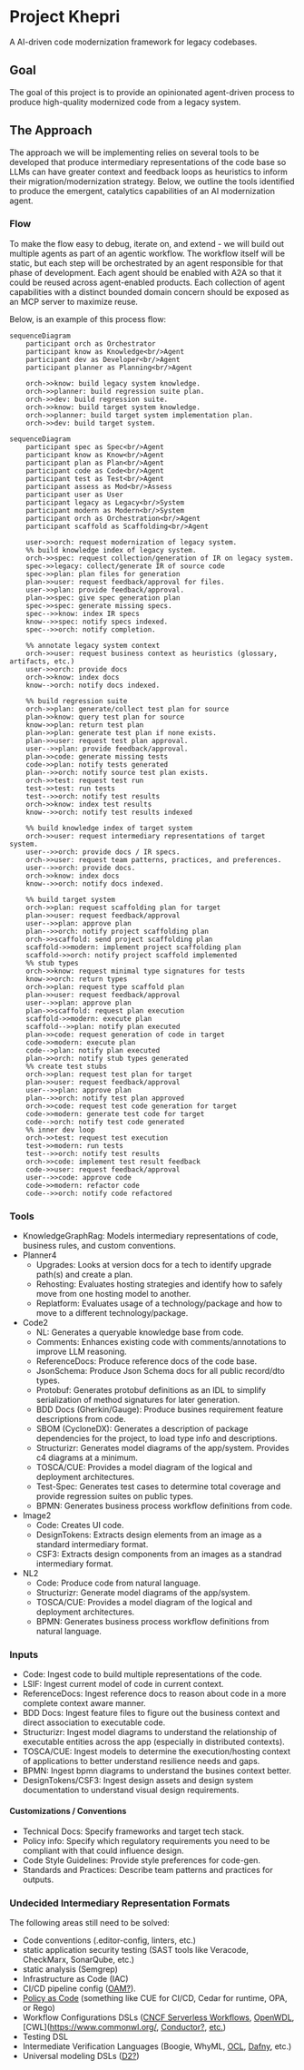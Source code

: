 # Project Khepri
A AI-driven code modernization framework for legacy codebases.

## Goal
The goal of this project is to provide an opinionated agent-driven process to produce high-quality modernized code from a legacy system.

## The Approach
The approach we will be implementing relies on several tools to be developed that produce intermediary representations of the code base so LLMs can have greater context and feedback loops as heuristics to inform their migration/modernization strategy. Below, we outline the tools identified to produce the emergent, catalytics capabilities of an AI modernization agent.

### Flow
To make the flow easy to debug, iterate on, and extend - we will build out multiple agents as part of an agentic workflow.
The workflow itself will be static, but each step will be orchestrated by an agent responsible for that phase of development.
Each agent should be enabled with A2A so that it could be reused across agent-enabled products.
Each collection of agent capabilities with a distinct bounded domain concern should be exposed as an MCP server to maximize reuse.

Below, is an example of this process flow:
```mermaid
sequenceDiagram
    participant orch as Orchestrator
    participant know as Knowledge<br/>Agent
    participant dev as Developer<br/>Agent
    participant planner as Planning<br/>Agent

    orch->>know: build legacy system knowledge.
    orch->>planner: build regression suite plan.
    orch->>dev: build regression suite.
    orch->>know: build target system knowledge.
    orch->>planner: build target system implementation plan.
    orch->>dev: build target system.
```
```mermaid
sequenceDiagram
    participant spec as Spec<br/>Agent
    participant know as Know<br/>Agent
    participant plan as Plan<br/>Agent
    participant code as Code<br/>Agent
    participant test as Test<br/>Agent
    participant assess as Mod<br/>Assess
    participant user as User
    participant legacy as Legacy<br/>System
    participant modern as Modern<br/>System
    participant orch as Orchestration<br/>Agent
    participant scaffold as Scaffolding<br/>Agent

    user->>orch: request modernization of legacy system.
    %% build knowledge index of legacy system.
    orch->>spec: request collection/generation of IR on legacy system.
    spec->>legacy: collect/generate IR of source code
    spec->>plan: plan files for generation
    plan->>user: request feedback/approval for files.
    user->>plan: provide feedback/approval.
    plan->>spec: give spec generation plan
    spec->>spec: generate missing specs.
    spec-->>know: index IR specs
    know-->>spec: notify specs indexed.
    spec-->>orch: notify completion.

    %% annotate legacy system context
    orch->>user: request business context as heuristics (glossary, artifacts, etc.)
    user->>orch: provide docs
    orch->>know: index docs
    know-->orch: notify docs indexed.

    %% build regression suite
    orch->>plan: generate/collect test plan for source
    plan->>know: query test plan for source
    know->>plan: return test plan
    plan->>plan: generate test plan if none exists.
    plan->>user: request test plan approval.
    user-->>plan: provide feedback/approval.
    plan->>code: generate missing tests
    code->>plan: notify tests generated
    plan-->>orch: notify source test plan exists.
    orch->>test: request test run
    test->>test: run tests
    test-->>orch: notify test results
    orch->>know: index test results
    know-->>orch: notify test results indexed

    %% build knowledge index of target system
    orch->>user: request intermediary representations of target system.
    user-->>orch: provide docs / IR specs.
    orch->>user: request team patterns, practices, and preferences.
    user-->>orch: provide docs.
    orch->>know: index docs
    know-->>orch: notify docs indexed.

    %% build target system
    orch->>plan: request scaffolding plan for target
    plan->>user: request feedback/approval
    user-->>plan: approve plan
    plan-->>orch: notify project scaffolding plan
    orch->>scaffold: send project scaffolding plan
    scaffold->>modern: implement project scaffolding plan
    scaffold->>orch: notify project scaffold implemented
    %% stub types
    orch->>know: request minimal type signatures for tests
    know->>orch: return types
    orch->>plan: request type scaffold plan
    plan->>user: request feedback/approval
    user-->>plan: approve plan
    plan->>scaffold: request plan execution
    scaffold->>modern: execute plan
    scaffold-->>plan: notify plan executed
    plan->>code: request generation of code in target
    code->>modern: execute plan
    code-->plan: notify plan executed
    plan->>orch: notify stub types generated
    %% create test stubs
    orch->>plan: request test plan for target 
    plan->>user: request feedback/approval
    user-->>plan: approve plan
    plan-->>orch: notify test plan approved
    orch->>code: request test code generation for target
    code->>modern: generate test code for target
    code-->orch: notify test code generated
    %% inner dev loop
    orch->>test: request test execution
    test->>modern: run tests
    test-->>orch: notify test results
    orch->>code: implement test result feedback
    code->>user: request feedback/approval
    user-->>code: approve code
    code->>modern: refactor code
    code-->>orch: notify code refactored

```

### Tools
- KnowledgeGraphRag: Models intermediary representations of code, business rules, and custom conventions.
- Planner4
  - Upgrades: Looks at version docs for a tech to identify upgrade path(s) and create a plan.
  - Rehosting: Evaluates hosting strategies and identify how to safely move from one hosting model to another.
  - Replatform: Evaluates usage of a technology/package and how to move to a different technology/package.
- Code2
  - NL: Generates a queryable knowledge base from code.
  - Comments: Enhances existing code with comments/annotations to improve LLM reasoning.
  - ReferenceDocs: Produce reference docs of the code base.
  - JsonSchema: Produce Json Schema docs for all public record/dto types.
  - Protobuf: Generates protobuf definitions as an IDL to simplify serialization of method signatures for later generation.
  - BDD Docs (Gherkin/Gauge): Produce busines requirement feature descriptions from code.
  - SBOM (CycloneDX): Generates a description of package dependencies for the project, to load type info and descriptions.
  - Structurizr: Generates model diagrams of the app/system. Provides c4 diagrams at a minimum.
  - TOSCA/CUE: Provides a model diagram of the logical and deployment architectures.
  - Test-Spec: Generates test cases to determine total coverage and provide regression suites on public types.
  - BPMN: Generates business process workflow definitions from code.
- Image2
  - Code: Creates UI code.
  - DesignTokens: Extracts design elements from an image as a standard intermediary format.
  - CSF3: Extracts design components from an images as a standrad intermediary format.
- NL2
  - Code: Produce code from natural language.
  - Structurizr: Generate model diagrams of the app/system.
  - TOSCA/CUE: Provides a model diagram of the logical and deployment architectures.
  - BPMN: Generates business process workflow definitions from natural language.
 
### Inputs
- Code: Ingest code to build multiple representations of the code.
- LSIF: Ingest current model of code in current context.
- ReferenceDocs: Ingest reference docs to reason about code in a more complete context aware manner.
- BDD Docs: Ingest feature files to figure out the business context and direct association to executable code.
- Structurizr: Ingest model diagrams to understand the relationship of executable entities across the app (especially in distributed contexts).
- TOSCA/CUE: Ingest models to determine the execution/hosting context of applications to better understand resilience needs and gaps.
- BPMN: Ingest bpmn diagrams to understand the busines context better.
- DesignTokens/CSF3: Ingest design assets and design system documentation to understand visual design requirements.

#### Customizations / Conventions
- Technical Docs: Specify frameworks and target tech stack.
- Policy info: Specify which regulatory requirements you need to be compliant with that could influence design.
- Code Style Guidelines: Provide style preferences for code-gen.
- Standards and Practices: Describe team patterns and practices for outputs.

### Undecided Intermediary Representation Formats
The following areas still need to be solved:
- Code conventions (.editor-config, linters, etc.)
- static application security testing (SAST tools like Veracode, CheckMarx, SonarQube, etc.)
- static analysis (Semgrep)
- Infrastructure as Code (IAC)
- CI/CD pipeline config ([OAM?](https://github.com/oam-dev/spec)).
- [Policy as Code](https://www.cncf.io/blog/2024/02/14/policy-as-code-in-the-software-supply-chain/) (something like CUE for CI/CD, Cedar for runtime, OPA, or Rego)
- Workflow Configurations DSLs ([CNCF Serverless Workflows](https://www.cncf.io/projects/serverless-workflow/), [OpenWDL](https://github.com/openwdl/wdl), [CWL](https://www.commonwl.org/, [Conductor?](https://conductor-oss.github.io/conductor/devguide/concepts/index.html), [etc.](https://github.com/common-workflow-language/common-workflow-language/wiki/Existing-Workflow-systems))
- Testing DSL
- Intermediate Verification Languages (Boogie, WhyML, [OCL](https://www.omg.org/spec/OCL/2.4/PDF), [Dafny](https://github.com/dafny-lang/dafny), etc.)
- Universal modeling DSLs ([D2?](https://d2lang.com/))

